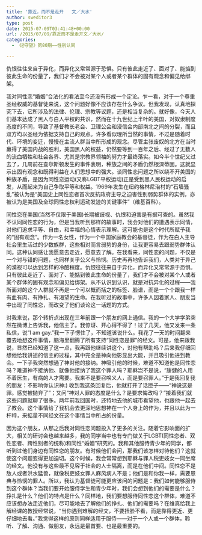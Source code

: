 ```yaml
---
title: '靠近，而不是走开   文／大水'
author: sweditor3
type: post
date: 2015-07-09T03:41:48+00:00
url: /2015/07/09/靠近而不是走开文／大水/
categories:
  - 《@守望》第80期——性别认同

---
```

仇恨往往来自于异化，而异化又常常源于恐惧。只有彼此走近了、面对了、能掂到彼此生命的份量了，我们才不会被对某个人或者某个群体的固有观念和偏见给绑架。

<!--more-->

我对同性恋“婚姻”合法化的看法至今还没有形成一个定论。乍一看，对于一个尊重圣经权威的基督徒来说，这个问题好像不应该存在什么争议。但我发现，认真地探究下去，它所涉及的法律、伦理、宗教等议题，还是相当复杂的。就好像，今天人们基本达成了黑人与白人平权的共识，然而在十九世纪上半叶的美国，对奴隶制度态度的不同，导致了基督教长老会、卫理公会和浸信会内部南北之间的分裂，而且双方均以圣经为依据支持自己的观点。许多看似理所当然的事情，不过是随着时代、环境的变迁，慢慢在主流人群当中所形成的观念。尽管主张废奴的北方在当时赢得了美国内战的胜利，美国黑人的权益，仍然要等到一百年之后、经过了无数人的流血牺牲和社会各界、尤其是宗教界领袖的努力才最终落实。如今半个世纪又过去了，几周前在查尔斯顿发生的事件表明，种族之间的矛盾仍然根深蒂固。这就显示出固有观念和既得利益在人们思想中的强大。谈同性恋问题之所以绕不开美国的种族矛盾，是因为同性恋运动(又称LGBT平权运动)正是受到黑人民权运动的启发，从而起来为自己争取平等和权益。1969年发生在纽约格林尼治村的“石墙骚乱”被认为是“美国史上同性恋者首次反抗政府主导之迫害性别弱势群体的实例，亦被认为是美国及全球同性恋权利运动发迹的关键事件”（维基百科）。

同性恋在美国(当然不仅限于美国)长期被歧视、仇恨和迫害是有据可查的。虽然我不认同同性恋的行为，但是当我听到那样的故事时，我会对他们的遭遇表示同情，对他们追求平等、自由，和幸福的心情表示理解。这可能也是这个时代所赋予我的“固有观念”。作为一名女性，作为一个中国家庭教会的基督徒，作为在白人主导社会里生活过的少数族群，这些相对而言弱势的身份，让我更容易去跟弱势群体认同。这种认同感让我愿意去走近，愿意去了解。在我看来，同性恋的问题，不仅是一个对与错的问题，也同样关乎公义与怜悯。历史再再地告诉我们，人类对于异己的漠视可以达到怎样的冷酷程度。仇恨往往来自于异化，而异化又常常源于恐惧。只有彼此走近了、面对了、能掂到彼此生命的份量了，我们才不会被对某个人或者某个群体的固有观念和偏见给绑架。从不认识到认识，就是对抗异化的过程——我所面对的这个人群就不再是一个可以概而括之的标签、脸谱，而是一个个跟我一样有血有肉、有挣扎、有渴望的生命。在我听过的故事中，许多人因着家人、朋友当中出现了同性恋，而改变了他们谈论这一话题的方式。

对我来说，那个转折点出现在三年前跟一个朋友的网上通信。我的一个大学学弟突然在微博上告诉我，他信主了。我惊讶、开心得不得了！过了几天，他又发来一条私信，说“I am gay.”我一下子愣住了，不知道该说什么。我花了一天的时间翻来覆去地想这件事情，脑海里翻腾了所有支持“同性恋是罪”的经文。可是，他来跟我说，显然已经知道了这一点，我再跟他继续讲这个，对他有帮助吗？后来我仔细回想他给我讲述的信主的过程，其中完全是神向他彰显出大能，并且吸引他进到教会。一下子我突然想通了神对他的接纳。神吸引他的时候，难道不知道他是同性恋吗？难道神不接纳他、就像他接纳了我这个罪人吗？耶稣岂不是说，“康健的人用不着医生，有病的人才需要。我来不是要召唤义人，而是要召罪人。”于是我回复我的朋友：不影响你认识神:) 收到我这条回复后，他就打开了话匣子——“神说这是罪。感觉被抛弃了”；又问“神对人罪的态度是什么？是要求悔改吗？”接着我们就这些问题就聊了很多。两年前我回国时，还特地去他的城市看望他，也跟他一起去了教会。这个事情给了我机会去更深地思想神在一个人身上的作为，并且以此为一杆秤，来掂量不同经文在这个事情当中所占的份量。

因为这个朋友，从那之后我对同性恋问题投入了更多的关注。随着它影响面的扩大，相关的研讨会也越来越多，我的同学当中也有专门做关于LGBT(同性恋者、双性恋者、跨性别者的统称)和同性“婚姻”研究的。我和其他服侍青少年的同学，都听到过他们身边有同性恋的朋友。有时候他们会问，那我们该怎样对待他们？这就使这个问题变得更加迫切。这个时候，我会常常想到耶稣与罪人税吏妓女一同坐席的经文。他没有与这些最不见容于社会的人士隔离，而是在他们中间。同性恋不是敌人或者洪水猛兽，就像税吏妓女罪人麻风病人不是；他们是和你我一样，需要恩典与怜悯的罪人。所以，我认为基督徒可能更应该问的问题是：我们如何能够服侍到这个群体？当我们要开始服侍学生和青少年时，我们会想到他们的需要是什么？挣扎是什么？他们的特点是什么？同样地，我们要想服侍同性恋这个群体，难道不应该想办法走近他们，尽可能地去了解他们的挣扎、他们的需要吗？在维真给我上解经课的教授经常说，“当你遇到难解的经文，不要扭脸不看，而是靠得更近、更仔细地去看。”我觉得这样的原则同样适用于服侍——对于一个人或一个群体，聆听、了解、沟通、做朋友，永远是最首要、也是最重要的。